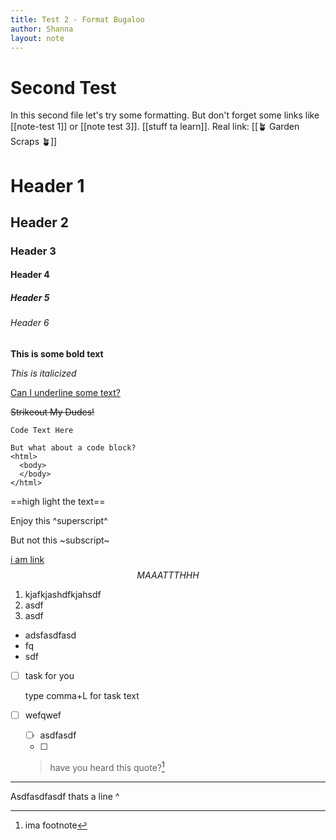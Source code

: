 ```yaml
---
title: Test 2 - Format Bugaloo
author: Shanna
layout: note
---
```


# Second Test
In this second file let's try some formatting. But don't forget some links like [[note-test 1]] or [[note test 3]]. [[stuff ta learn]]. Real link: [[🪴 Garden Scraps 🪴]]

# Header 1

## Header 2

### Header 3

#### Header 4

##### Header 5

###### Header 6



**This is some bold text**

*This is italicized*

<ins>Can I underline some text?</ins>

~~Strikeout My Dudes!~~

`Code Text Here`

```
But what about a code block?
<html>
  <body>
  </body>
</html>
```

==high light the text==

<!--this is a comment line-->

Enjoy this ^superscript^

But not this ~subscript~

[i am link](https://www.youtube.com/watch?v=Y3qjcEiCazw&feature=emb_logo&ab_channel=JenniferEichmeyer)
$$
MAAATTTHHH
$$


1. kjafkjashdfkjahsdf
2. asdf
3. asdf

- adsfasdfasd
- fq
- sdf



- [ ] task for you

  type comma+L for task text
  
- [ ] wefqwef

  - [ ] asdfasdf
  - [ ] 

  

  > have you heard this quote?[^1]





[link reference]:askjdhfqksdjhf

------

Asdfasdfasdf thats a line ^

[^1]: ima footnote



